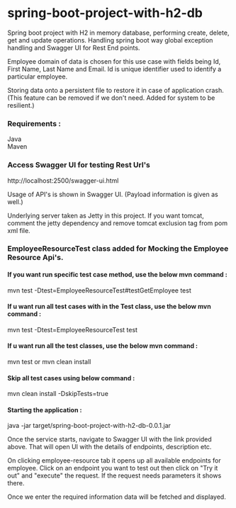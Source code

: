 # spring-boot-project-with-h2-db
Spring boot project with H2 in memory database, performing create, delete, get and update operations. 
Handling spring boot way global exception handling and Swagger UI for Rest End points.

Employee domain of data is chosen for this use case with fields being Id, First Name, Last Name and Email. Id is
unique identifier used to identify a particular employee.

Storing data onto a persistent file to restore it in case of application crash. (This feature can be removed if we
don't need. Added for system to be resilient.)

### Requirements :
Java <br>
Maven

### Access Swagger UI for testing Rest Url's
http://localhost:2500/swagger-ui.html

Usage of API's is shown in Swagger UI. (Payload information is given as well.)

Underlying server taken as Jetty in this project. If you want tomcat, comment the jetty dependency and remove 
tomcat exclusion tag from pom xml file.

### EmployeeResourceTest class added for Mocking the Employee Resource Api's.

#### If you want run specific test case method, use the below mvn command :
mvn test -Dtest=EmployeeResourceTest#testGetEmployee test

#### If u want run all test cases with in the Test class, use the below mvn command :
mvn test -Dtest=EmployeeResourceTest test

#### If u want run all the test classes, use the below mvn command :
mvn test or mvn clean install 

#### Skip all test cases using below command : 
mvn clean install -DskipTests=true

#### Starting the application : 
java -jar target/spring-boot-project-with-h2-db-0.0.1.jar

Once the service starts, navigate to Swagger UI with the link provided above. That will open UI with the 
details of endpoints, description etc.

On clicking employee-resource tab it opens up all available endpoints for employee. Click on an endpoint you want to test 
out then click on "Try it out" and "execute" the request. If the request needs parameters it shows there.

Once we enter the required information data will be fetched and displayed.
